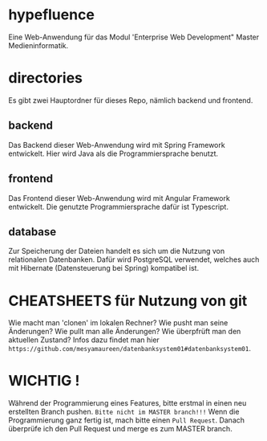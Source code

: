 # hypefluence
Eine Web-Anwendung für das Modul 'Enterprise Web Development" Master Medieninformatik.

# directories
Es gibt zwei Hauptordner für dieses Repo, nämlich backend und frontend.

## backend
Das Backend dieser Web-Anwendung wird mit Spring Framework entwickelt. Hier wird Java als die Programmiersprache benutzt. 

## frontend
Das Frontend dieser Web-Anwendung wird mit Angular Framework entwickelt. Die genutzte Programmiersprache dafür ist Typescript.

## database
Zur Speicherung der Dateien handelt es sich um die Nutzung von relationalen Datenbanken. Dafür wird PostgreSQL verwendet, welches auch mit Hibernate (Datensteuerung bei Spring) kompatibel ist.



# CHEATSHEETS für Nutzung von git
Wie macht man 'clonen' im lokalen Rechner? Wie pusht man seine Änderungen? Wie pullt man alle Änderungen? Wie überpfrüft man den aktuellen Zustand?
Infos dazu findet man hier `https://github.com/mesyamaureen/datenbanksystem01#datenbanksystem01`.

# WICHTIG !
Während der Programmierung eines Features, bitte erstmal in einen neu erstellten Branch pushen. `Bitte nicht im MASTER branch!!!`
Wenn die Programmierung ganz fertig ist, mach bitte einen `Pull Request`. Danach überprüfe ich den Pull Request und merge es zum MASTER branch.
